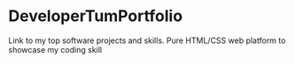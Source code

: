 # DeveloperTumPortfolio
Link to my top software projects and skills.
Pure HTML/CSS web platform to showcase my coding skill
